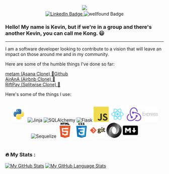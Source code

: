 <div id="header" align="center">
  <img src="https://media.giphy.com/media/M9gbBd9nbDrOTu1Mqx/giphy.gif" width="100"/>
</div>
<div id="badges" align="center">
  <a href="https://www.linkedin.com/in/kevin-ong-357b16215/">
    <img src="https://img.shields.io/badge/LinkedIn-blue?style=for-the-badge&logo=linkedin&logoColor=white" alt="LinkedIn Badge"/>
  </a>
  <a hef="https://angel.co/u/kevin-ong-6">
    <img src="https://img.shields.io/badge/wellfound-orange?style=for-the-badge" alt="wellfound Badge"/>
</div>

### Hello! My name is Kevin, but if we're in a group and there's another Kevin, you can call me Kong. 😃
---

I am a software developer looking to contribute to a vision that will leave an impact on those around me and in my community.

Here are some of the humble things I've done so far:

[metam (Asana Clone) 📜](https://metam.onrender.com)[Github](https://github.com/kong1214/metam-project)   
[AirAnA (Airbnb Clone) 🏡](https://github.com/kong1214/airbnb-clone)   
[RiftPay (Splitwise Clone) 💸](https://github.com/eco-richard/RiftPay)

Here's some of the things I use:
<br>
<br> 
<div align="center">
  <img height='48' width='48' alt='Python' title='Python' src='https://raw.githubusercontent.com/github/explore/80688e429a7d4ef2fca1e82350fe8e3517d3494d/topics/python/python.png' />
  <img height='48' width='48' alt='Jinja' title='Jinja' src='https://raw.githubusercontent.com/pallets/jinja/11065b55a0056905a8973efec12a15dc658ef46f/artwork/jinjalogo.svg' />
  <img height='48' width='48' alt='SQLAlchemy' title='SQLAlchemy' src='https://avatars.githubusercontent.com/u/6043126?s=200&v=4' />
  <img height='48' width='48' alt='Flask' title='Flask' src='https://miro.medium.com/max/438/1*DGk2fpDud4D7goJxTqZ1pQ.png' />
  <img height='48' width='48' alt='JavaScript' title='JavaScript' src='https://raw.githubusercontent.com/github/explore/80688e429a7d4ef2fca1e82350fe8e3517d3494d/topics/javascript/javascript.png' />
  <img height='48' width='48' alt='React' title='React' src='https://raw.githubusercontent.com/github/explore/80688e429a7d4ef2fca1e82350fe8e3517d3494d/topics/react/react.png' />
  <img height='48' width='48' alt='Redux' title='Redux' src='https://raw.githubusercontent.com/github/explore/80688e429a7d4ef2fca1e82350fe8e3517d3494d/topics/redux/redux.png' />
  <img height='48' width='48' alt='Express' title='Express' src='https://raw.githubusercontent.com/github/explore/80688e429a7d4ef2fca1e82350fe8e3517d3494d/topics/express/express.png' />
  <img height='48' width='48' alt='Sequelize' title='Sequelize' src='https://camo.githubusercontent.com/58e35d08b53ec029f0e3e587a28a6f65777d352f797add843d153a0db60b9d7d/68747470733a2f2f692e696d6775722e636f6d2f79764559686e5a2e706e67' />
  <img height='48' width='48' alt='HTML' title='HTML' src='https://raw.githubusercontent.com/github/explore/80688e429a7d4ef2fca1e82350fe8e3517d3494d/topics/html/html.png' />
  <img height='48' width='48' alt='CSS' title='CSS' src='https://raw.githubusercontent.com/github/explore/80688e429a7d4ef2fca1e82350fe8e3517d3494d/topics/css/css.png' />
  <img height='48' width='48' alt='Git' title='Git' src='https://raw.githubusercontent.com/github/explore/80688e429a7d4ef2fca1e82350fe8e3517d3494d/topics/git/git.png' />
  <img height='48' width='48' alt='JSON' title='JSON' src='https://raw.githubusercontent.com/github/explore/80688e429a7d4ef2fca1e82350fe8e3517d3494d/topics/json/json.png' />
  <img height='48' width='48' alt='Markdown' title='Markdown' src='https://raw.githubusercontent.com/github/explore/80688e429a7d4ef2fca1e82350fe8e3517d3494d/topics/markdown/markdown.png' />
</div>
<br>

### :fire: My Stats :

  [![My GitHub Stats](https://github-readme-stats.vercel.app/api/?username=kong1214&count_private=true&theme=tokyonight&showicons=true)]()
  [![My GitHub Language Stats](https://github-readme-stats.vercel.app/api/top-langs/?username=kong1214&langs_count=5&theme=tokyonight)]()

<!--
**kong1214/kong1214** is a ✨ _special_ ✨ repository because its `README.md` (this file) appears on your GitHub profile.

Here are some ideas to get you started:

- 🔭 I’m currently working on ...
- 🌱 I’m currently learning ...
- 👯 I’m looking to collaborate on ...
- 🤔 I’m looking for help with ...
- 💬 Ask me about ...
- 📫 How to reach me: ...
- 😄 Pronouns: ...
- ⚡ Fun fact: ...
-->

